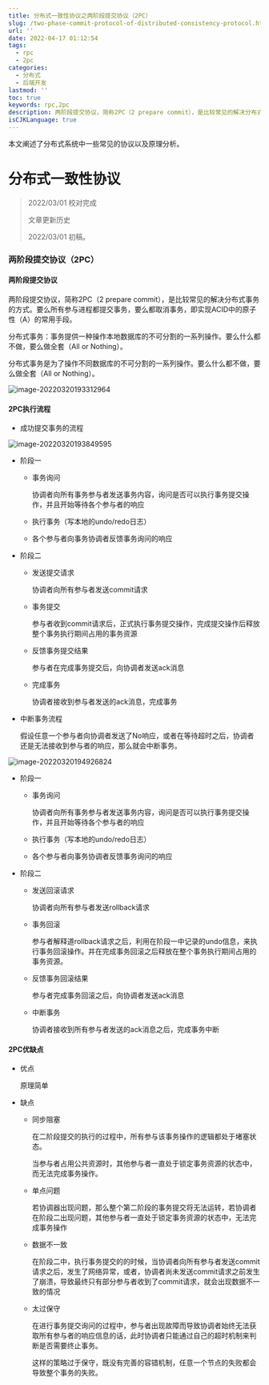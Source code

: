 ```yaml
---
title: 分布式一致性协议之两阶段提交协议（2PC）
slug: /two-phase-commit-protocol-of-distributed-consistency-protocol.html
url: ''
date: 2022-04-17 01:12:54
tags:
  - rpc
  - 2pc
categories:
  - 分布式
  - 后端开发
lastmod: ''
toc: true
keywords: rpc,2pc
description: 两阶段提交协议，简称2PC（2 prepare commit），是比较常见的解决分布式事务的方式。要么所有参与进程都提交事务，要么都取消事务，即实现ACID中的原子性（A）的常用手段。
isCJKLanguage: true
---
```

本文阐述了分布式系统中一些常见的协议以及原理分析。

<!-- more -->

# 分布式一致性协议

> 2022/03/01 校对完成
>
> 文章更新历史
>
> 2022/03/01 初稿。

### 两阶段提交协议（2PC）

#### 两阶段提交协议

两阶段提交协议，简称2PC（2 prepare commit），是比较常见的解决分布式事务的方式。要么所有参与进程都提交事务，要么都取消事务，即实现ACID中的原子性（A）的常用手段。

分布式事务：事务提供一种操作本地数据库的不可分割的一系列操作。要么什么都不做，要么做全套（All or Nothing）。

分布式事务是为了操作不同数据库的不可分割的一系列操作。要么什么都不做，要么做全套（All or Nothing）。

![image-20220320193312964](https://img1.terwer.space/image-20220320193312964.png)

#### 2PC执行流程

- 成功提交事务的流程

![image-20220320193849595](https://img1.terwer.space/image-20220320193849595.png)

  - 阶段一

    - 事务询问

      协调者向所有事务参与者发送事务内容，询问是否可以执行事务提交操作，并且开始等待各个参与者的响应

    - 执行事务（写本地的undo/redo日志）

    - 各个参与者向事务协调者反馈事务询问的响应

  - 阶段二

    - 发送提交请求

      协调者向所有参与者发送commit请求

    - 事务提交

      参与者收到commit请求后，正式执行事务提交操作，完成提交操作后释放整个事务执行期间占用的事务资源

    - 反馈事务提交结果

      参与者在完成事务提交后，向协调者发送ack消息

    - 完成事务

      协调者接收到参与者发送的ack消息，完成事务

- 中断事务流程

  假设任意一个参与者向协调者发送了No响应，或者在等待超时之后，协调者还是无法接收到参与者的响应，那么就会中断事务。

![image-20220320194926824](https://img1.terwer.space/image-20220320194926824.png)

  - 阶段一

    - 事务询问

      协调者向所有事务参与者发送事务内容，询问是否可以执行事务提交操作，并且开始等待各个参与者的响应

    - 执行事务（写本地的undo/redo日志）

    - 各个参与者向事务协调者反馈事务询问的响应

  - 阶段二

    - 发送回滚请求

      协调者向所有参与者发送rollback请求

    - 事务回滚

      参与者解释道rollback请求之后，利用在阶段一中记录的undo信息，来执行事务回滚操作。并在完成事务回滚之后释放在整个事务执行期间占用的事务资源。

    - 反馈事务回滚结果

      参与者完成事务回滚之后，向协调者发送ack消息

    - 中断事务

      协调者接收到所有参与者发送的ack消息之后，完成事务中断

#### 2PC优缺点

- 优点

  原理简单

- 缺点

  - 同步阻塞

    在二阶段提交的执行的过程中，所有参与该事务操作的逻辑都处于堵塞状态。

    当参与者占用公共资源时，其他参与者一直处于锁定事务资源的状态中，而无法完成事务操作。

  - 单点问题

    若协调器出现问题，那么整个第二阶段的事务提交将无法运转，若协调者在阶段二出现问题，其他参与者一直处于锁定事务资源的状态中，无法完成事务操作

  - 数据不一致

    在阶段二中，执行事务提交的的时候，当协调者向所有参与者发送commit请求之后，发生了网络异常，或者，协调者尚未发送commit请求之前发生了崩溃，导致最终只有部分参与者收到了commit请求，就会出现数据不一致的情况

  - 太过保守

    在进行事务提交询问的过程中，参与者出现故障而导致协调者始终无法获取所有参与者的响应信息的话，此时协调者只能通过自己的超时机制来判断是否需要终止事务。

    这样的策略过于保守，既没有完善的容错机制，任意一个节点的失败都会导致整个事务的失败。